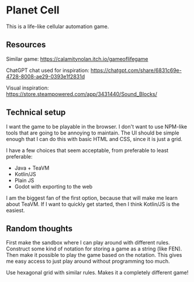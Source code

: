 # Planet Cell

This is a life-like cellular automation game.

## Resources

Similar game: https://calamitynolan.itch.io/gameoflifegame

ChatGPT chat used for inspiration: https://chatgpt.com/share/6831c69e-4728-8008-ae29-0393e1f2831d

Visual inspiration: https://store.steampowered.com/app/3431440/Sound_Blocks/

## Technical setup

I want the game to be playable in the browser. I don't want to use NPM-like tools that are going to be annoying to maintain.
The UI should be simple enough that I can do this with basic HTML and CSS, since it is just a grid.

I have a few choices that seem acceptable, from preferable to least preferable:

* Java + TeaVM
* Kotlin/JS
* Plain JS
* Godot with exporting to the web

I am the biggest fan of the first option, because that will make me learn about TeaVM. If I want to quickly get started,
then I think Kotlin/JS is the easiest.

## Random thoughts

First make the sandbox where I can play around with different rules. Construct some kind of notation for storing a game
as a string (like FEN). Then make it possible to play the game based on the notation. This gives me easy access to just
play around without programming too much.

Use hexagonal grid with similar rules. Makes it a completely different game!
